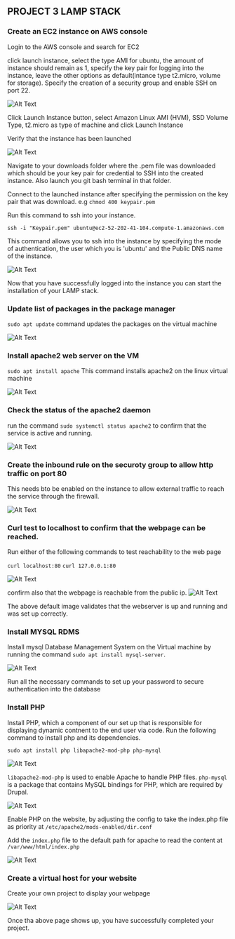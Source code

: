 ## PROJECT 3 LAMP STACK

### Create an EC2 instance on AWS console

Login to the AWS console and search for EC2

click launch instance, select the type AMI for ubuntu, the amount of instance should remain as 1, specify the key pair for logging into the instance, leave the other options as default(intance type t2.micro, volume for storage). Specify the creation of a security group and enable SSH on port 22.

![Alt Text](images/lamp_server_instance.PNG)

Click Launch Instance button, select Amazon Linux AMI (HVM), SSD Volume Type, t2.micro as type of machine and click Launch Instance

Verify that the instance has been launched

![Alt Text](images/launched_instance.PNG)

Navigate to your downloads folder where the .pem file was downloaded which should be your key pair for credential to SSH into the created instance. Also launch you git bash terminal in that folder.

Connect to the launched instance after specifying the permission on the key pair that was download. e.g `chmod 400 keypair.pem`

Run this command to ssh into your instance.

`ssh -i "Keypair.pem" ubuntu@ec2-52-202-41-104.compute-1.amazonaws.com`

This command allows you to ssh into the instance by specifying the mode of authentication, the user which you is 'ubuntu' and the Public DNS name of the instance.

![Alt Text](images/login_instance.PNG)

Now that you have successfully logged into the instance you can start the installation of your LAMP stack.

### Update list of packages in the package manager

`sudo apt update` command updates the packages on the virtual machine

![Alt Text](images/apt_update.PNG)
### Install apache2 web server on the VM

`sudo apt install apache`
 This command installs apache2 on the linux virtual machine 

 ![Alt Text](images/apt_install_apache2.PNG)


### Check the status of the apache2 daemon

run the command `sudo systemctl status apache2`
to confirm that the service is active and running.

![Alt Text](images/status_apache2.PNG)

### Create the inbound rule on the securoty group to allow http traffic on port 80

This needs bto be enabled on the instance to allow external traffic to reach the service through the firewall.

![Alt Text](images/sg_group_80.PNG)


### Curl test to localhost to confirm that the webpage can be reached.

Run either of the following commands to test reachability to the web page

`curl localhost:80`
`curl 127.0.0.1:80`

![Alt Text](images/curl_80.PNG)

confirm also that the webpage is reachable from the public ip.
![Alt Text](images/webserver_public_ip.PNG)

The above default image validates that the webserver is up and running and was set up correctly.

### Install MYSQL RDMS

Install mysql Database Management System on the Virtual machine by running the command `sudo apt install mysql-server`.

![Alt Text](images/mysql_server.PNG)

Run all the necessary commands to set up your password to secure authentication into the database


### Install PHP

Install PHP, which a component of our set up that is responsible for displaying dynamic contnent to the end user via code. Run the following command to install php and its dependencies.

`sudo apt install php libapache2-mod-php php-mysql`

![Alt Text](images/install_php.PNG)

`libapache2-mod-php` is used to enable Apache to handle PHP files.
`php-mysql` is a package that contains MySQL bindings for PHP, which are required by Drupal.

![Alt Text](images/install_php.PNG)

Enable PHP on the website, by adjusting the config to take the index.php file as priority at 
`/etc/apache2/mods-enabled/dir.conf`

Add the `index.php` file to the default path for apache to read the content at `/var/www/html/index.php`

![Alt Text](images/index_php_file.PNG)

### Create a virtual host for your website

Create your own project to display your webpage

![Alt Text](images/public_dns.PNG)

Once tha above page shows up, you have successfully completed your project.

